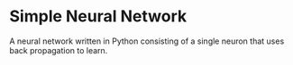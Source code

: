 # Simple Neural Network
A neural network written in Python consisting of a single neuron that uses back propagation to learn.

